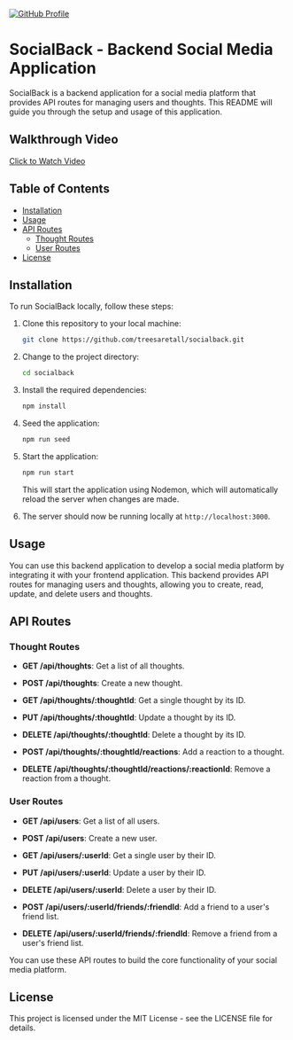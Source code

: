 [![GitHub Profile](https://img.shields.io/github/followers/treesaretall?style=social)](https://github.com/treesaretall)

# SocialBack - Backend Social Media Application

SocialBack is a backend application for a social media platform that provides API routes for managing users and thoughts. This README will guide you through the setup and usage of this application.

## Walkthrough Video

[Click to Watch Video](https://drive.google.com/file/d/1Wt5joqIOIOxyqdiiQ1q_SZQk0cmZejG7/view)

## Table of Contents

- [Installation](#installation)
- [Usage](#usage)
- [API Routes](#api-routes)
  - [Thought Routes](#thought-routes)
  - [User Routes](#user-routes)
- [License](#license)

## Installation

To run SocialBack locally, follow these steps:

1. Clone this repository to your local machine:

   ```bash
   git clone https://github.com/treesaretall/socialback.git
   ```

2. Change to the project directory:

   ```bash
   cd socialback
   ```

3. Install the required dependencies:

   ```bash
   npm install
   ```

4. Seed the application:

   ```bash
   npm run seed
   ```

5. Start the application:

   ```bash
   npm run start
   ```

   This will start the application using Nodemon, which will automatically reload the server when changes are made.

6. The server should now be running locally at `http://localhost:3000`.

## Usage

You can use this backend application to develop a social media platform by integrating it with your frontend application. This backend provides API routes for managing users and thoughts, allowing you to create, read, update, and delete users and thoughts.

## API Routes

### Thought Routes

- **GET /api/thoughts**: Get a list of all thoughts.
- **POST /api/thoughts**: Create a new thought.

- **GET /api/thoughts/:thoughtId**: Get a single thought by its ID.
- **PUT /api/thoughts/:thoughtId**: Update a thought by its ID.
- **DELETE /api/thoughts/:thoughtId**: Delete a thought by its ID.

- **POST /api/thoughts/:thoughtId/reactions**: Add a reaction to a thought.
- **DELETE /api/thoughts/:thoughtId/reactions/:reactionId**: Remove a reaction from a thought.

### User Routes

- **GET /api/users**: Get a list of all users.
- **POST /api/users**: Create a new user.

- **GET /api/users/:userId**: Get a single user by their ID.
- **PUT /api/users/:userId**: Update a user by their ID.
- **DELETE /api/users/:userId**: Delete a user by their ID.

- **POST /api/users/:userId/friends/:friendId**: Add a friend to a user's friend list.
- **DELETE /api/users/:userId/friends/:friendId**: Remove a friend from a user's friend list.

You can use these API routes to build the core functionality of your social media platform.

## License

This project is licensed under the MIT License - see the LICENSE file for details.
